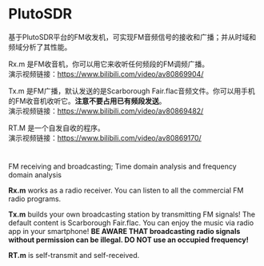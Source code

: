 # PlutoSDR
基于PlutoSDR平台的FM收发机，可实现FM音频信号的接收和广播；并从时域和频域分析了其性能。

Rx.m 是FM收音机，你可以用它来收听任何频段的FM调频广播。  
演示视频链接：https://www.bilibili.com/video/av80869904/

Tx.m 是FM广播，默认发送的是Scarborough Fair.flac音频文件。你可以用手机的FM收音机收听它。**注意不要占用已有频段发送**。  
演示视频链接：https://www.bilibili.com/video/av80869482/

RT.M 是一个自发自收的程序。  
演示视频链接：https://www.bilibili.com/video/av80869170/

# 
FM receiving and broadcasting; Time domain analysis and frequency domain analysis

**Rx.m** works as a radio receiver. You can listen to all the commercial FM radio programs.

**Tx.m** builds your own broadcasting station by transmitting FM signals! The default content is Scarborough Fair.flac. You can enjoy the music via radio app in your smartphone! **BE AWARE THAT broadcasting radio signals without permission can be illegal. DO NOT use an occupied frequency!**

**RT.m** is self-transmit and self-received.



